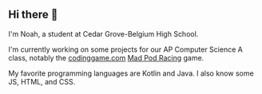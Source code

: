 ## Hi there 👋
I'm Noah, a student at Cedar Grove-Belgium High School.

I'm currently working on some projects for our AP Computer Science A class, notably the [codinggame.com](https;//codinggame.com) [Mad Pod Racing](https://www.codingame.com/ide/puzzle/mad-pod-racing) game.

My favorite programming languages are Kotlin and Java. I also know some JS, HTML, and CSS.

<!--
**TLDLK/TLDLK** is a ✨ _special_ ✨ repository because its `README.md` (this file) appears on your GitHub profile.

Here are some ideas to get you started:

- 🔭 I’m currently working on ...
- 🌱 I’m currently learning ...
- 👯 I’m looking to collaborate on ...
- 🤔 I’m looking for help with ...
- 💬 Ask me about ...
- 📫 How to reach me: ...
- 😄 Pronouns: ...
- ⚡ Fun fact: ...
-->
